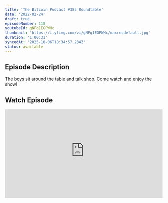 ```yaml
---
title: 'The Bitcoin Podcast #385 Roundtable'
date: '2022-02-24'
draft: true
episodeNumber: 118
youtubeId: gNFq1EGPWHc
thumbnail: 'https://i.ytimg.com/vi/gNFq1EGPWHc/maxresdefault.jpg'
duration: '1:00:31'
syncedAt: '2025-10-06T18:34:57.234Z'
status: available
---
```

## Episode Description

The boys sit around the table and talk shop. Come watch and enjoy the show!

## Watch Episode

<div style="position: relative; padding-bottom: 56.25%; height: 0; overflow: hidden;">
  <iframe
    src="https://www.youtube-nocookie.com/embed/gNFq1EGPWHc"
    style="position: absolute; top: 0; left: 0; width: 100%; height: 100%;"
    frameborder="0"
    allow="accelerometer; autoplay; clipboard-write; encrypted-media; gyroscope; picture-in-picture"
    allowfullscreen
  ></iframe>
</div>

